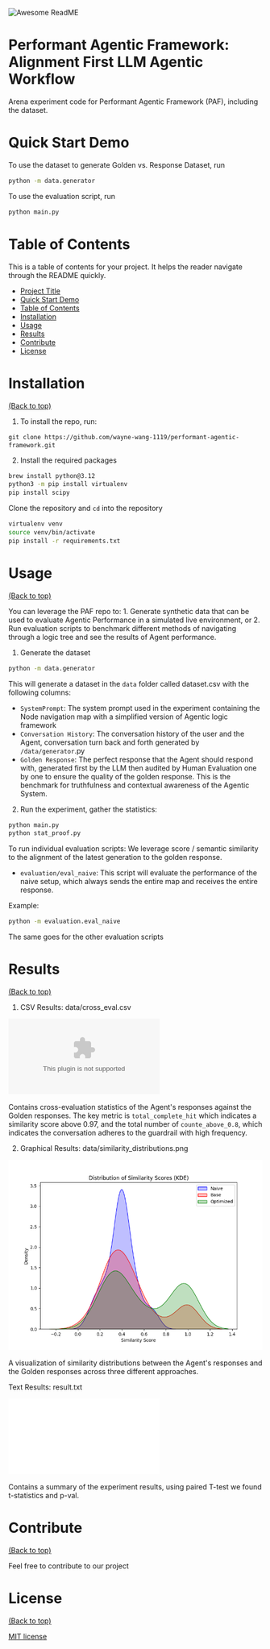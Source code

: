 ![Awesome ReadME](https://media.licdn.com/dms/image/v2/D5616AQGHD9BS-MxP6A/profile-displaybackgroundimage-shrink_350_1400/profile-displaybackgroundimage-shrink_350_1400/0/1719351839679?e=1742428800&v=beta&t=RsX9uLGbWrhOcwdqOyGnadSrm5IGqUItSG5sQaLOFBk)

# Performant Agentic Framework: Alignment First LLM Agentic Workflow

Arena experiment code for Performant Agentic Framework (PAF), including the dataset.

# Quick Start Demo

To use the dataset to generate Golden vs. Response Dataset, run

```bash
python -m data.generator
```

To use the evaluation script, run

```bash
python main.py
```

# Table of Contents

This is a table of contents for your project. It helps the reader navigate through the README quickly.

- [Project Title](#project-title)
- [Quick Start Demo](#quick-start-demo)
- [Table of Contents](#table-of-contents)
- [Installation](#installation)
- [Usage](#usage)
- [Results](#results)
- [Contribute](#contribute)
- [License](#license)

# Installation

[(Back to top)](#table-of-contents)

1. To install the repo, run:

```shell
git clone https://github.com/wayne-wang-1119/performant-agentic-framework.git
```

2. Install the required packages

```bash
brew install python@3.12
python3 -m pip install virtualenv
pip install scipy
```

Clone the repository and `cd` into the repository

```bash
virtualenv venv
source venv/bin/activate
pip install -r requirements.txt
```

# Usage

[(Back to top)](#table-of-contents)

You can leverage the PAF repo to: 1. Generate synthetic data that can be used to evaluate Agentic Performance in a simulated live environment, or 2. Run evaluation scripts to benchmark different methods of navigating through a logic tree and see the results of Agent performance.

1.  Generate the dataset

```bash
python -m data.generator
```

This will generate a dataset in the `data` folder called dataset.csv with the following columns:

- `SystemPrompt`: The system prompt used in the experiment containing the Node navigation map with a simplified version of Agentic logic framework
- `Conversation History`: The conversation history of the user and the Agent, conversation turn back and forth generated by `/data/generator`.py
- `Golden Response`: The perfect response that the Agent should respond with, generated first by the LLM then audited by Human Evaluation one by one to ensure the quality of the golden response. This is the benchmark for truthfulness and contextual awareness of the Agentic System.

2. Run the experiment, gather the statistics:

```bash
python main.py
python stat_proof.py
```

To run individual evaluation scripts:
We leverage score / semantic similarity to the alignment of the latest generation to the golden response.

- `evaluation/eval_naive`: This script will evaluate the performance of the naive setup, which always sends the entire map and receives the entire response.

Example:

```bash
python -m evaluation.eval_naive
```

The same goes for the other evaluation scripts

# Results

[(Back to top)](#table-of-contents)


1. CSV Results: data/cross_eval.csv

![Cross Eval Dataset](./data/cross_eval.csv)

Contains cross-evaluation statistics of the Agent's responses against the Golden responses. The key metric is `total_complete_hit` which indicates a similarity score above 0.97, and the total number of `counte_above_0.8`, which indicates the conversation adheres to the guardrail with high frequency. 

2. Graphical Results: data/similarity_distributions.png

![Cross Eval Graph](./data/similarity_distributions.png)

A visualization of similarity distributions between the Agent's responses and the Golden responses across three different approaches.

Text Results: result.txt

![Cross Eval Stats](./result.txt)

Contains a summary of the experiment results, using paired T-test we found t-statistics and p-val.



# Contribute

[(Back to top)](#table-of-contents)

Feel free to contribute to our project

# License

[(Back to top)](#table-of-contents)

[MIT license](./LICENSE)

